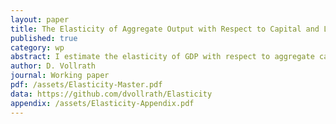 ```yaml
---
layout: paper
title: The Elasticity of Aggregate Output with Respect to Capital and Labor
published: true
category: wp
abstract: I estimate the elasticity of GDP with respect to aggregate capital and labor using industry-specific cost structures and without assuming an aggregate production function exists. Different assumptions about industry capital costs provide upper and lower bounds for the elasticities. In the U.S. from 1948-1995 the capital elasticity bounds were 0.18-0.33, and rose to 0.21-0.39 in 1995-2018. Excluding housing and government or de-capitalizing intellectual property lowers the capital elasticity bounds. Elasticities are similar in other OECD countries from 2005-2015. Based on these boundaries for the capital elasticity, common estimates of total factor productivity growth represent a lower bound. 
author: D. Vollrath
journal: Working paper
pdf: /assets/Elasticity-Master.pdf
data: https://github.com/dvollrath/Elasticity
appendix: /assets/Elasticity-Appendix.pdf
---
```

